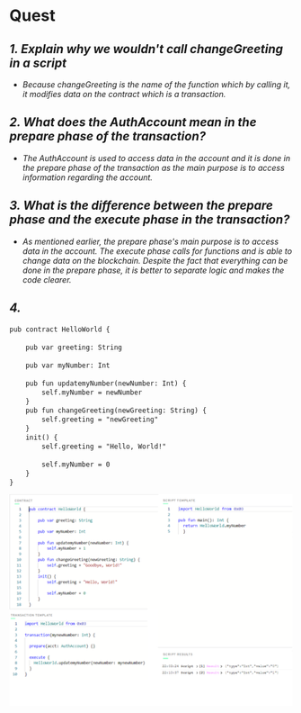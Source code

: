 # Quest

## *1. Explain why we wouldn't call changeGreeting in a script*
* *Because changeGreeting is the name of the function which by calling it, it modifies data on the contract which is a transaction.*

## *2. What does the AuthAccount mean in the prepare phase of the transaction?*
* *The AuthAccount is used to access data in the account and it is done in the prepare phase of the transaction as the main purpose is to access information regarding the account.*

## *3. What is the difference between the prepare phase and the execute phase in the transaction?*
* *As mentioned earlier, the prepare phase's main purpose is to access data in the account. The execute phase calls for functions and is able to change data on the blockchain. Despite the fact that everything can be done in the prepare phase, it is better to separate logic and makes the code clearer.*

## *4.*
```
pub contract HelloWorld {

    pub var greeting: String
    
    pub var myNumber: Int 
    
    pub fun updatemyNumber(newNumber: Int) {
        self.myNumber = newNumber
    }
    pub fun changeGreeting(newGreeting: String) {
        self.greeting = "newGreeting"
    }
    init() {
        self.greeting = "Hello, World!"
        
        self.myNumber = 0
    }
}
```

![QuestSubmissions](https://github.com/DannyFlu/quest-submissions/blob/main/Quest%20C2D2.png)
